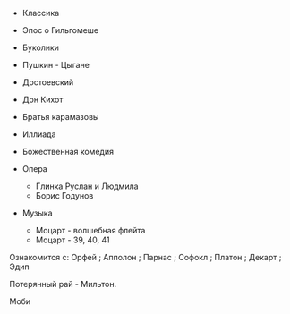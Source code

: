 - Классика
 - Эпос о Гильгомеше  
 - Буколики  
 - Пушкин - Цыгане
 - Достоевский  
 - Дон Кихот  
 - Братья карамазовы  
 - Иллиада  
 - Божественная комедия  

- Опера
  - Глинка Руслан и Людмила  
  - Борис Годунов
    
- Музыка
  - Моцарт - волшебная флейта  
  - Моцарт - 39, 40, 41
    
Ознакомится с: Орфей ; Апполон ; Парнас ; Софокл ; Платон ; Декарт ; Эдип

Потерянный рай - Мильтон.

Моби
